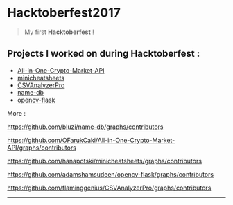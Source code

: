 # Hacktoberfest2017
> My first **Hacktoberfest** !

## Projects I worked on during Hacktoberfest :

* [All-in-One-Crypto-Market-API](https://github.com/OFarukCaki/All-in-One-Crypto-Market-API)
* [minicheatsheets](https://github.com/hanapotski/minicheatsheets)
* [CSVAnalyzerPro](https://github.com/flaminggenius/CSVAnalyzerPro)
* [name-db](https://github.com/bluzi/name-db)
* [opencv-flask](https://github.com/adamshamsudeen/opencv-flask)

More : 

https://github.com/bluzi/name-db/graphs/contributors

https://github.com/OFarukCaki/All-in-One-Crypto-Market-API/graphs/contributors

https://github.com/hanapotski/minicheatsheets/graphs/contributors

https://github.com/adamshamsudeen/opencv-flask/graphs/contributors

https://github.com/flaminggenius/CSVAnalyzerPro/graphs/contributors

---
